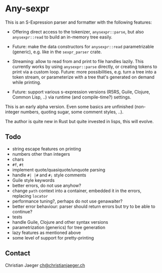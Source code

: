 # Any-sexpr

This is an S-Expression parser and formatter with the following features:

* Offering direct access to the tokenizer, `anysexpr::parse`, but also
  `anysexpr::read` to build an in-memory tree easily.

* Future: make the data constructors for `anysexpr::read`
  parametrizable (generic), e.g. like in the `sexpr_parser` crate.

* Streaming: allow to read from and print to file handles lazily. This
  currently works by using `anysexpr::parse` directly, or creating
  tokens to print via a custom loop. Future: more possibilities,
  e.g. turn a tree into a token stream, or parameterize with a tree
  that's generated on demand while printing.

* Future: support various s-expression versions (R5RS, Guile, Clojure,
  Common Lisp, ..) via runtime (and compile-time?) settings.

This is an early alpha version. Even some basics are unfinished
(non-integer numbers, quoting sugar, some comment styles, ..).

The author is quite new in Rust but quite invested in lisps, this
will evolve.

## Todo

* string escape features on printing
* numbers other than integers
* chars
* `#f`, `#t`
* implement quote/quasiquote/unquote parsing
* handle `#| |#` and `#;` style comments
* Guile style keywords
* better errors, do not use anyhow?
* change `path` context into a container, embedded it in the
  errors, replacing `locator`
* performance tuning?, perhaps do not use genawaiter?
* better error behaviour: parser should return errors but try to be
  able to continue?
* tests
* handle Guile, Clojure and other syntax versions
* parametrization (generics) for tree generation
* lazy features as mentioned above
* some level of support for pretty-printing

## Contact

Christian Jaeger <ch@christianjaeger.ch>

